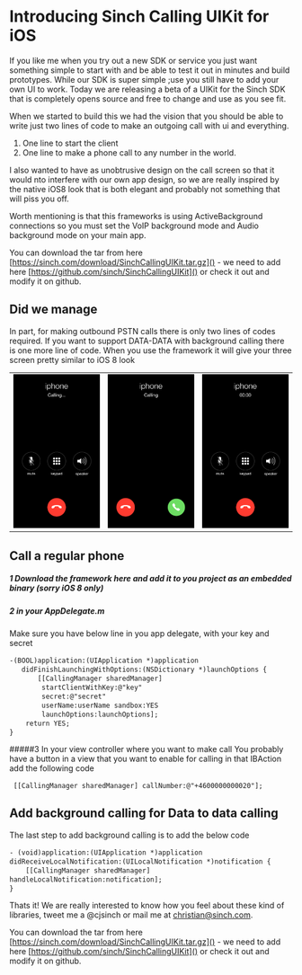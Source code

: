 # Introducing Sinch Calling UIKit for iOS
If you like me when you try out a new SDK or service you just want something simple to start with and be able to test it out in minutes and build prototypes. While our SDK is super simple ;use you still have to add your own UI to work. Today we are releasing a beta of a UIKit for the Sinch SDK that is completely opens source and free to change and use as you see fit. 

When we started to build this we had the vision that you should be able to write just two lines of code to make an outgoing call with ui and everything. 

1. One line to start the client  
2. One line to make a phone call to any number in the world.

I also wanted to have as unobtrusive design on the call screen so that it would nto interfere with our own app design, so we are really inspired by the native iOS8 look that is both elegant and probably not something that will piss you off. 

Worth mentioning is that this frameworks is using ActiveBackground connections so you must set the VoIP background mode and Audio background mode on your main app.

You can download the tar from here [https://sinch.com/download/SinchCallingUIKit.tar.gz]() - we need to add here [https://github.com/sinch/SinchCallingUIKit]()
or check it out and modify it on github. 

## Did we manage
In part, for making outbound PSTN calls there is only two lines of codes required. If you want to support DATA-DATA with background calling there is one more line of code. When you use the framework it will give your three screen pretty similar to iOS 8 look

<table>
<tr>
<td>
<img src="images/calling.png"> 
</td>
<td>
<img src="images/incomming.png">
</td>
<td>
<img src="images/incall.png">
</tr>
</table>

## Call a regular phone
##### 1 Download the framework here and add it to you project as an embedded binary (sorry iOS 8 only)

##### 2 in your AppDelegate.m 
Make sure you have below line in you app delegate, with your key and secret
``` 
-(BOOL)application:(UIApplication *)application 
   didFinishLaunchingWithOptions:(NSDictionary *)launchOptions {
       [[CallingManager sharedManager]
        startClientWithKey:@"key"
        secret:@"secret"
        userName:userName sandbox:YES
        launchOptions:launchOptions];
    return YES;
}
```
#####3 In your view controller where you want to make call 
You probably have a button in a view that you want to enable for calling in that IBAction add the following code

```
 [[CallingManager sharedManager] callNumber:@"+4600000000020"];
```
## Add background calling for Data to data calling
The last step to add background calling is to add the below code
```
- (void)application:(UIApplication *)application didReceiveLocalNotification:(UILocalNotification *)notification {
    [[CallingManager sharedManager] handleLocalNotification:notification];
}
```  

Thats it! We are really interested to know how you feel about these kind of libraries, tweet me a @cjsinch or mail me at christian@sinch.com.
 
You can download the tar from here [https://sinch.com/download/SinchCallingUIKit.tar.gz]() - we need to add here [https://github.com/sinch/SinchCallingUIKit]()
or check it out and modify it on github. 
